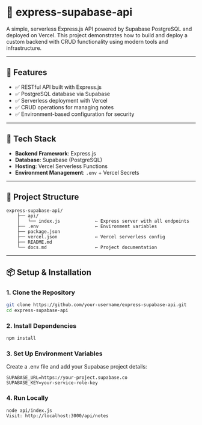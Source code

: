 # 📘 express-supabase-api

A simple, serverless Express.js API powered by Supabase PostgreSQL and deployed on Vercel. This project demonstrates how to build and deploy a custom backend with CRUD functionality using modern tools and infrastructure.

---

## 🚀 Features

- ✅ RESTful API built with Express.js
- ✅ PostgreSQL database via Supabase
- ✅ Serverless deployment with Vercel
- ✅ CRUD operations for managing notes
- ✅ Environment-based configuration for security

---

## 🧱 Tech Stack

- **Backend Framework**: Express.js
- **Database**: Supabase (PostgreSQL)
- **Hosting**: Vercel Serverless Functions
- **Environment Management**: `.env` + Vercel Secrets

---

## 📂 Project Structure

```
express-supabase-api/
    ├── api/
    │   └── index.js             ← Express server with all endpoints
    ├── .env                     ← Environment variables
    ├── package.json
    ├── vercel.json              ← Vercel serverless config
    ├── README.md
    └── docs.md                  ← Project documentation

```


---

## 📦 Setup & Installation

### 1. Clone the Repository

```bash
git clone https://github.com/your-username/express-supabase-api.git
cd express-supabase-api
```

### 2. Install Dependencies
```bash
npm install
```

### 3. Set Up Environment Variables
Create a .env file and add your Supabase project details:

```env
SUPABASE_URL=https://your-project.supabase.co
SUPABASE_KEY=your-service-role-key
```

### 4. Run Locally

```bash
node api/index.js
Visit: http://localhost:3000/api/notes
```
